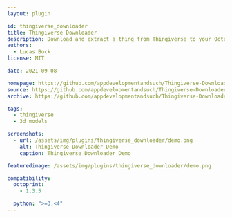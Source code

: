 ```yaml
---
layout: plugin

id: thingiverse_downloader
title: Thingiverse Downloader
description: Download and extract a thing from Thingiverse to your Octoprint instance
authors:
  - Lucas Bock
license: MIT

date: 2021-09-08

homepage: https://github.com/appdevelopmentandsuch/Thingiverse-Downloader
source: https://github.com/appdevelopmentandsuch/Thingiverse-Downloader
archive: https://github.com/appdevelopmentandsuch/Thingiverse-Downloader/archive/refs/tags/v0.2.0.zip

tags:
  - thingiverse
  - 3d models

screenshots:
  - url: /assets/img/plugins/thingiverse_downloader/demo.png
    alt: Thingiverse Downloader Demo
    caption: Thingiverse Downloader Demo

featuredimage: /assets/img/plugins/thingiverse_downloader/demo.png

compatibility:
  octoprint:
    - 1.3.5

  python: ">=3,<4"
---
```

